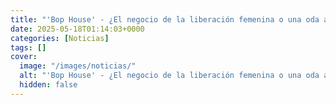 ```yaml
---
title: "'Bop House' - ¿El negocio de la liberación femenina o una oda a la explotación sexual?"
date: 2025-05-18T01:14:03+0000
categories: [Noticias]
tags: []
cover:
  image: "/images/noticias/"
  alt: "'Bop House' - ¿El negocio de la liberación femenina o una oda a la explotación sexual?"
  hidden: false
---
```



